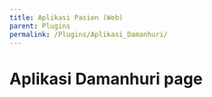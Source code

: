 ```yaml
---
title: Aplikasi Pasien (Web)
parent: Plugins
permalink: /Plugins/Aplikasi_Damanhuri/
---
```


# Aplikasi Damanhuri page
